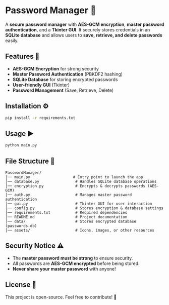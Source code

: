 # Password Manager 🔐

A **secure password manager** with **AES-GCM encryption**, **master password authentication**, and a **Tkinter GUI**. It securely stores credentials in an **SQLite database** and allows users to **save, retrieve, and delete passwords** easily.

## Features 🚀

- **AES-GCM Encryption** for strong security
- **Master Password Authentication** (PBKDF2 hashing)
- **SQLite Database** for storing encrypted passwords
- **User-friendly GUI** (Tkinter)
- **Password Management** (Save, Retrieve, Delete)

## Installation ⚙️

```bash
pip install -r requirements.txt
```

## Usage ▶️

```bash
python main.py
```

## File Structure 📂

```
PasswordManager/
│── main.py                   # Entry point to launch the app
│── database.py                # Handles SQLite database operations
│── encryption.py              # Encrypts & decrypts passwords (AES-GCM)
│── auth.py                    # Manages master password authentication
│── gui.py                     # Tkinter GUI for user interaction
│── config.py                  # Stores encryption & database settings
│── requirements.txt           # Required dependencies
│── README.md                  # Project documentation
│── data/                      # Stores encrypted database (passwords.db)
│── assets/                    # Icons, images, or other resources
```

## Security Notice ⚠️

- The **master password must be strong** to ensure security.
- All passwords are **AES-GCM encrypted** before being stored.
- **Never share your master password** with anyone!

## License 📜

This project is open-source. Feel free to contribute! 🚀
